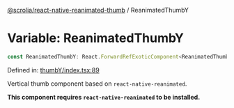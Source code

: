 [@scrolia/react-native-reanimated-thumb](../README.md) / ReanimatedThumbY

# Variable: ReanimatedThumbY

```ts
const ReanimatedThumbY: React.ForwardRefExoticComponent<ReanimatedThumbYProps & React.RefAttributes<View>>;
```

Defined in: [thumbY/index.tsx:89](https://github.com/alpheustangs/scrolia/blob/e478c3598c4b753ead9de3dc691e6078680b80a3/packages/react-native-reanimated-thumb/src/thumbY/index.tsx#L89)

Vertical thumb component based on `react-native-reanimated`.

**This component requires `react-native-reanimated` to be installed.**
